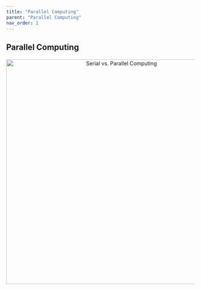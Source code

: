 ```yaml
---
title: "Parallel Computing"
parent: "Parallel Computing"
nav_order: 2
---
```



<style>
/* Lightbox overlay */
.lightbox {
  display: none;
  position: fixed;
  z-index: 999;
  padding: 2%;
  left: 0;
  top: 0;
  width: 100%;
  height: 100%;
  background: rgba(0,0,0,0.9);
  text-align: center;
}

/* Show when targeted */
.lightbox:target {
  display: block;
}

/* Full-size image */
.lightbox img {
  max-width: 95%;
  max-height: 90%;
  margin-top: 2%;
  border-radius: 6px;
  box-shadow: 0 0 20px rgba(0,0,0,0.8);
}

/* Close button */
.lightbox a.close {
  position: absolute;
  top: 20px;
  right: 40px;
  color: #fff;
  font-size: 32px;
  text-decoration: none;
}
</style>


## Parallel Computing

<div style="text-align: center; margin: 20px 0;">
  <a href="#img-cheat1">
    <img src="{{ site.baseurl }}/assets/replication_materials/class_3/supplemental_materials/parallel_vs_serial_computing.png" 
         alt="Serial vs. Parallel Computing" width="600"/>
  </a>
</div>
